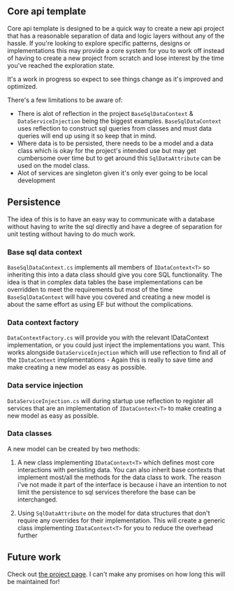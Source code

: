 ## Core api template
Core api template is designed to be a quick way to create a new api project that has a reasonable separation of data and 
logic layers without any of the hassle. If you're looking to explore specific patterns, designs or implementations this 
may provide a core system for you to work off instead of having to create a new project from scratch and lose interest by 
the time you've reached the exploration state.

It's a work in progress so expect to see things change as it's improved and optimized.

There's a few limitations to be aware of:
- There is alot of reflection in the project `BaseSqlDataContext` & `DataServiceInjection` being the biggest examples. 
`BaseSqlDataContext` uses reflection to construct sql queries from classes and must data queries will end up using it so 
keep that in mind.
- Where data is to be persisted, there needs to be a model and a data class which is okay for the project's intended use 
but may get cumbersome over time but to get around this `SqlDataAttribute` can be used on the model class.
- Alot of services are singleton given it's only ever going to be local development


## Persistence
The idea of this is to have an easy way to communicate with a database without having to write the sql directly and have 
a degree of separation for unit testing without having to do much work.

### Base sql data context
`BaseSqlDataContext.cs` implements all members of `IDataContext<T>` so inheriting this into a data class should give you core 
SQL functionality. The idea is that in complex data tables the base implementations can be overridden to meet the
requirements but most of the time `BaseSqlDataContext` will have you covered and creating a new model is about the same 
effort as using EF but without the complications.

### Data context factory
`DataContextFactory.cs` will provide you with the relevant IDataContext implementation, or you could just inject the 
implementations
you want. This works alongside `DataServiceInjection` which will use reflection to find all of the `IDataContext` 
implementations - Again this is really to save time and make creating a new model as easy as possible.

### Data service injection
`DataServiceInjection.cs` will during startup use reflection to register all services that are an implementation of 
`IDataContext<T>` to make creating a new model as easy as possible.

### Data classes
A new model can be created by two methods: 

1) A new class implementing `IDataContext<T>` which defines most core interactions with persisting data.
You can also inherit base contexts that implement most/all the methods for the data class to work. The reason i've not made
it part of the interface is because i have an intention to not limit the persistence to sql services therefore the base 
can be interchanged.

2) Using `SqlDataAttribute` on the model for data structures that don't require any overrides for their implementation.
This will create a generic class implementing `IDataContext<T>` for you to reduce the overhead further



## Future work
Check out [the project page](https://github.com/lukedev20/CoreApiTemplate/projects). I can't make any promises on how long 
this will be maintained for!





